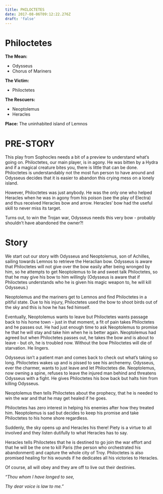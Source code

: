 ```yaml
---
title: PHILOCTETES
date: 2017-08-06T09:12:22.276Z
draft: 'false'
---
```

# Philoctetes


**The Mean:**

- Odysseus
- Chorus of Mariners

**The Victim:**

- Philoctetes

**The Rescuers:**

- Neoptolemus
- Heracles

**Place:**
The uninhabited island of Lemnos

# PRE-STORY

This play from Sophocles needs a bit of a preview to understand what’s going on. Philoctetes, our main player, is in agony. He was bitten by a Hydra and if a magical creature bites you, there is little that can be done. Philoctetes is understandably not the most fun person to have around and Odysseus decides that it is easier to abandon this crying mess on a lonely island. 

However, Philoctetes was just anybody. He was the only one who helped Heracles when he was in agony from his poison (see the play of Electra) and thus received Heracles bow and arrow.
Heracles’ bow had the useful skill to never miss its target. 

Turns out, to win the Trojan war, Odysseus needs this very bow - probably shouldn’t have abandoned the owner?!


# Story

We start out our story with Odysseus and Neoptolemus, son of Achilles, sailing towards Lemnos to retrieve the Heraclian bow. Odysseus is aware that Philoctetes will not give over the bow easily after being wronged by him, so he attempts to get Neoptolemus to lie and sweet talk Philoctetes, so that he may give his bow to him willingly (Odysseus is aware that if Philoctetes understands who he is given his magic weapon to, he will kill Odysseus.)

Neoptolemus and the mariners get to Lemnos and find Philoctetes in a  pitiful state. Due to his injury, Philoctetes used the bow to shoot birds out of the sky and this is how he has fed himself.

Eventually, Neoptolemus wants to leave but Philoctetes wants passage back to his home town - just in that moment, a fit of pain takes Philoctetes and he passes out. He had just enough time to ask Neoptolemus to promise he that he will stay and take him when he is better again.
Neoptolemus had agreed but when Philoctetes passes out, he takes the bow and is about to leave - but oh, he is troubled now. Without the bow Philoctetes will die of starvation. He lingers.

Odysseus isn’t a patient man and comes back to check out what’s taking so long.
Philoctetes wakes up and is pissed to see his archenemy. Odysseus, ever the charmer, wants to just leave and let Philoctetes die. Neoptolemus, now owning a spine, refuses to leave the injured man behind and threatens Odysseus with a fight. He gives Philoctetes his bow back but halts him from killing Odysseus.

Neoptolemus then tells Philoctetes about the prophecy, that he is needed to win the war and that he may get healed if he goes.

Philoctetes has zero interest in helping his enemies after how they treated him.
Neoptolemus is sad but decides to keep his promise and take Philoctetes to his home shore regardless.

Suddenly, the sky opens up and Heracles his there! Piety is a virtue to all involved and they listen dutifully to what Heracles has to say.

Heracles tells Philoctetes that he is destined to go join the war effort and that he will be the one to kill Paris (the person who orchestrated his abandonment) and capture the whole city of Troy. Philoctetes is also promised healing for his wounds if he dedicates all his victories to Heracles.

Of course, all will obey and they are off to live out their destinies.

*“Thou whom I have longed to see,*

*Thy dear voice is law to me.”*

